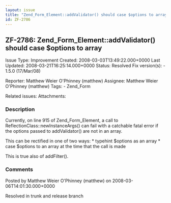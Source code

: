```yaml
---
layout: issue
title: "Zend_Form_Element::addValidator() should case $options to array"
id: ZF-2786
---
```


ZF-2786: Zend\_Form\_Element::addValidator() should case $options to array
--------------------------------------------------------------------------

 Issue Type: Improvement Created: 2008-03-03T13:49:22.000+0000 Last Updated: 2008-03-21T16:25:14.000+0000 Status: Resolved Fix version(s): - 1.5.0 (17/Mar/08)
 
 Reporter:  Matthew Weier O'Phinney (matthew)  Assignee:  Matthew Weier O'Phinney (matthew)  Tags: - Zend\_Form
 
 Related issues: 
 Attachments: 
### Description

Currently, on line 915 of Zend\_Form\_Element, a call to ReflectionClass::newInstanceArgs() can fail with a catchable fatal error if the options passed to addValidator() are not in an array.

This can be rectified in one of two ways: \* typehint $options as an array \* case $options to an array at the time that the call is made

This is true also of addFilter().

 

 

### Comments

Posted by Matthew Weier O'Phinney (matthew) on 2008-03-06T14:01:30.000+0000

Resolved in trunk and release branch

 

 